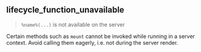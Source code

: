 ## lifecycle_function_unavailable

> `%name%(...)` is not available on the server

Certain methods such as `mount` cannot be invoked while running in a server context. Avoid calling them eagerly, i.e. not during the server render.
